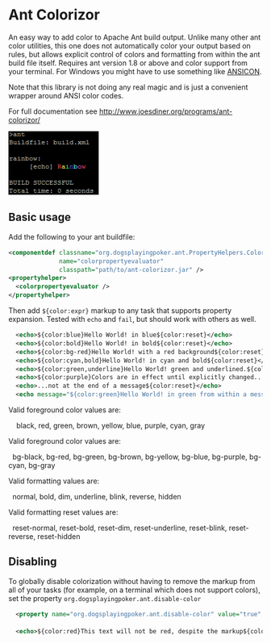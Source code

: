 # Ant Colorizor

An easy way to add color to Apache Ant build output. Unlike many other ant color utilities, this one does not automatically color your output based on rules, but allows explicit control of colors and formatting from within the ant build file itself. Requires ant version 1.8 or above and color support from your terminal. For Windows you might have to use something like [ANSICON](https://github.com/adoxa/ansicon).

Note that this library is not doing any real magic and is just a convenient wrapper around ANSI color codes.

For full documentation see http://www.joesdiner.org/programs/ant-colorizor/

![Ant output with rainbow text](examples/rainbow/screenshot.png)

## Basic usage

Add the following to your ant buildfile:

~~~~ .xml
<componentdef classname="org.dogsplayingpoker.ant.PropertyHelpers.ColorPropertyEvaluator"
              name="colorpropertyevaluator"
              classpath="path/to/ant-colorizor.jar" />
<propertyhelper>
  <colorpropertyevaluator />
</propertyhelper>
~~~~

Then add `${color:expr}` markup to any task that supports property expansion. Tested with `echo` and `fail`, but should work with others as well.

~~~~ .xml
  <echo>${color:blue}Hello World! in blue${color:reset}</echo>
  <echo>${color:bold}Hello World! in bold${color:reset}</echo>
  <echo>${color:bg-red}Hello World! with a red background${color:reset}</echo>
  <echo>${color:cyan,bold}Hello World! in cyan and bold${color:reset}</echo>
  <echo>${color:green,underline}Hello World! green and underlined.${color:reset-underline} No more underline but still green${color:reset}</echo>
  <echo>${color:purple}Colors are in effect until explicitly changed...</echo>
  <echo>...not at the end of a message${color:reset}</echo>
  <echo message="${color:green}Hello World! in green from within a message${color:reset}" />
~~~~

Valid foreground color values are:

&nbsp;&nbsp;&nbsp;&nbsp;black, red, green, brown, yellow, blue, purple, cyan, gray

Valid foreground color values are:

&nbsp;&nbsp;bg-black, bg-red, bg-green, bg-brown, bg-yellow, bg-blue, bg-purple, bg-cyan, bg-gray

Valid formatting values are:  

&nbsp;&nbsp;normal, bold, dim, underline, blink, reverse, hidden
  
Valid formatting reset values are:

&nbsp;&nbsp;reset-normal, reset-bold, reset-dim, reset-underline, reset-blink, reset-reverse, reset-hidden

## Disabling
  
To globally disable colorization without having to remove the markup from all of your tasks (for example, on a terminal which does not support colors), set the property `org.dogsplayingpoker.ant.disable-color`

~~~~ .xml
  <property name="org.dogsplayingpoker.ant.disable-color" value="true" />

  <echo>${color:red}This text will not be red, despite the markup${color:reset}</echo>
~~~~

